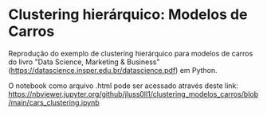 # Clustering hierárquico: Modelos de Carros
Reprodução do exemplo de clustering hierárquico para modelos de carros do livro "Data Science, Marketing &amp; Business" (https://datascience.insper.edu.br/datascience.pdf) em Python.

O notebook como arquivo .html pode ser acessado através deste link: https://nbviewer.jupyter.org/github/jluss0ll1/clustering_modelos_carros/blob/main/cars_clustering.ipynb
